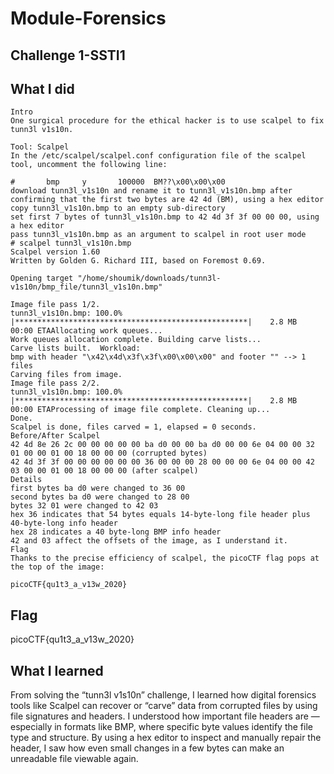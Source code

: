 # Module-Forensics
## Challenge 1-SSTI1
## What I did
```
Intro
One surgical procedure for the ethical hacker is to use scalpel to fix tunn3l v1s10n.

Tool: Scalpel
In the /etc/scalpel/scalpel.conf configuration file of the scalpel tool, uncomment the following line:

#       bmp     y       100000  BM??\x00\x00\x00
download tunn3l_v1s10n and rename it to tunn3l_v1s10n.bmp after confirming that the first two bytes are 42 4d (BM), using a hex editor
copy tunn3l_v1s10n.bmp to an empty sub-directory
set first 7 bytes of tunn3l_v1s10n.bmp to 42 4d 3f 3f 00 00 00, using a hex editor
pass tunn3l_v1s10n.bmp as an argument to scalpel in root user mode
# scalpel tunn3l_v1s10n.bmp
Scalpel version 1.60
Written by Golden G. Richard III, based on Foremost 0.69.

Opening target "/home/shoumik/downloads/tunn3l-v1s10n/bmp_file/tunn3l_v1s10n.bmp"

Image file pass 1/2.
tunn3l_v1s10n.bmp: 100.0% |****************************************************|    2.8 MB    00:00 ETAAllocating work queues...
Work queues allocation complete. Building carve lists...
Carve lists built.  Workload:
bmp with header "\x42\x4d\x3f\x3f\x00\x00\x00" and footer "" --> 1 files
Carving files from image.
Image file pass 2/2.
tunn3l_v1s10n.bmp: 100.0% |****************************************************|    2.8 MB    00:00 ETAProcessing of image file complete. Cleaning up...
Done.
Scalpel is done, files carved = 1, elapsed = 0 seconds.
Before/After Scalpel
42 4d 8e 26 2c 00 00 00 00 00 ba d0 00 00 ba d0 00 00 6e 04 00 00 32 01 00 00 01 00 18 00 00 00 (corrupted bytes)
42 4d 3f 3f 00 00 00 00 00 00 36 00 00 00 28 00 00 00 6e 04 00 00 42 03 00 00 01 00 18 00 00 00 (after scalpel)
Details
first bytes ba d0 were changed to 36 00
second bytes ba d0 were changed to 28 00
bytes 32 01 were changed to 42 03
hex 36 indicates that 54 bytes equals 14-byte-long file header plus 40-byte-long info header
hex 28 indicates a 40 byte-long BMP info header
42 and 03 affect the offsets of the image, as I understand it.
Flag
Thanks to the precise efficiency of scalpel, the picoCTF flag pops at the top of the image:

picoCTF{qu1t3_a_v13w_2020}
```
## Flag
picoCTF{qu1t3_a_v13w_2020}
## What I learned
From solving the “tunn3l v1s10n” challenge, I learned how digital forensics tools like Scalpel can recover or “carve” data from corrupted files by using file signatures and headers.
I understood how important file headers are — especially in formats like BMP, where specific byte values identify the file type and structure.
By using a hex editor to inspect and manually repair the header, I saw how even small changes in a few bytes can make an unreadable file viewable again.
